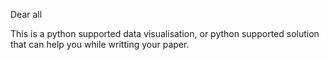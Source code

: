 Dear all

This is a python supported data visualisation, or python supported solution that can help you while writting your paper.
